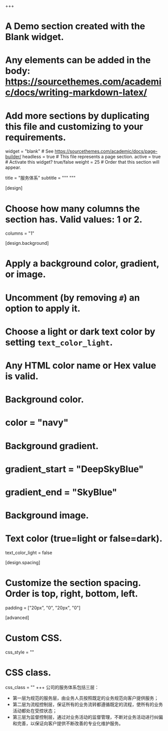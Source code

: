 +++
# A Demo section created with the Blank widget.
# Any elements can be added in the body: https://sourcethemes.com/academic/docs/writing-markdown-latex/
# Add more sections by duplicating this file and customizing to your requirements.

widget = "blank"  # See https://sourcethemes.com/academic/docs/page-builder/
headless = true  # This file represents a page section.
active = true  # Activate this widget? true/false
weight = 25  # Order that this section will appear.

title = "服务体系"
subtitle = """
"""

[design]
  # Choose how many columns the section has. Valid values: 1 or 2.
  columns = "1"

[design.background]
  # Apply a background color, gradient, or image.
  #   Uncomment (by removing `#`) an option to apply it.
  #   Choose a light or dark text color by setting `text_color_light`.
  #   Any HTML color name or Hex value is valid.

  # Background color.
  # color = "navy"
  
  # Background gradient.
  # gradient_start = "DeepSkyBlue"
  # gradient_end = "SkyBlue"
  
  # Background image.

  # Text color (true=light or false=dark).
  text_color_light = false

[design.spacing]
  # Customize the section spacing. Order is top, right, bottom, left.
  padding = ["20px", "0", "20px", "0"]

[advanced]
 # Custom CSS. 
 css_style = ""
 
 # CSS class.
 css_class = ""
+++
公司的服务体系包括三层：

  * 第一层为规范的服务层，由业务人员按照既定的业务规范向客户提供服务；
  * 第二层为流程控制层，保证所有的业务流转都遵循既定的流程，使所有的业务活动都处在受控状态；
  * 第三层为监督控制层，通过对业务活动的监督管理，不断对业务活动进行纠偏和完善，以保证向客户提供不断改善的专业化维护服务。